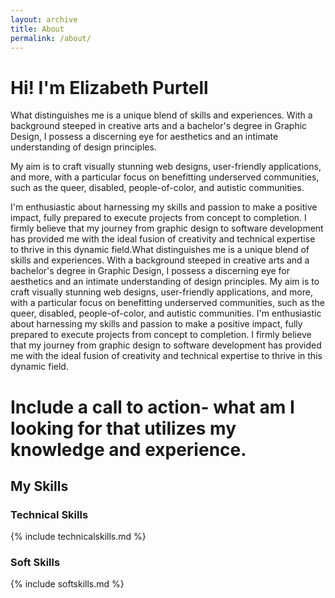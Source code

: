 ```yaml
---
layout: archive
title: About
permalink: /about/
---
```

# Hi! I'm Elizabeth Purtell
What distinguishes me is a unique blend of skills and experiences. With a background steeped in creative arts and a bachelor's degree in Graphic Design, I possess a discerning eye for aesthetics and an intimate understanding of design principles.

My aim is to craft visually stunning web designs, user-friendly applications, and more, with a particular focus on benefitting underserved communities, such as the queer, disabled, people-of-color, and autistic communities.

I'm enthusiastic about harnessing my skills and passion to make a positive impact, fully prepared to execute projects from concept to completion. I firmly believe that my journey from graphic design to software development has provided me with the ideal fusion of creativity and technical expertise to thrive in this dynamic field.What distinguishes me is a unique blend of skills and experiences. With a background steeped in creative arts and a bachelor's degree in Graphic Design, I possess a discerning eye for aesthetics and an intimate understanding of design principles. My aim is to craft visually stunning web designs, user-friendly applications, and more, with a particular focus on benefitting underserved communities, such as the queer, disabled, people-of-color, and autistic communities. I'm enthusiastic about harnessing my skills and passion to make a positive impact, fully prepared to execute projects from concept to completion. I firmly believe that my journey from graphic design to software development has provided me with the ideal fusion of creativity and technical expertise to thrive in this dynamic field.

# Include a call to action- what am I looking for that utilizes my knowledge and experience.

## My Skills
### Technical Skills

{% include technicalskills.md %}

### Soft Skills

{% include softskills.md %}
